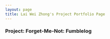 ```yaml
---
layout: page
title: Lai Wei Zhong's Project Portfolio Page
---
```


### Project: Forget-Me-Not: Fumblelog